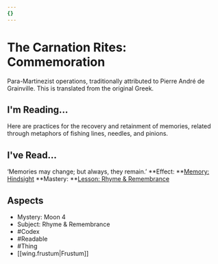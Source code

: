 ```yaml
---
{}
---
```

# The Carnation Rites: Commemoration
Para-Martinezist operations, traditionally attributed to Pierre André de Grainville. This is translated from the original Greek.
## I'm Reading...
Here are practices for the recovery and retainment of memories, related through metaphors of fishing lines, needles, and pinions.
## I've Read...
‘Memories may change; but always, they remain.’
**Effect: **[Memory: Hindsight](https://uadaf.theevilroot.xyz/rowenarium/element/mem.hindsight)
**Mastery: **[Lesson: Rhyme & Remembrance](https://uadaf.theevilroot.xyz/rowenarium/element/x.rhyme.remembrance)
## Aspects
- Mystery: Moon 4
- Subject: Rhyme & Remembrance
- #Codex
- #Readable
- #Thing
- [[wing.frustum|Frustum]]
